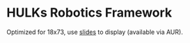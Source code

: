 # HULKs Robotics Framework

Optimized for 18x73, use [slides](https://github.com/maaslalani/slides) to display (available via AUR).
